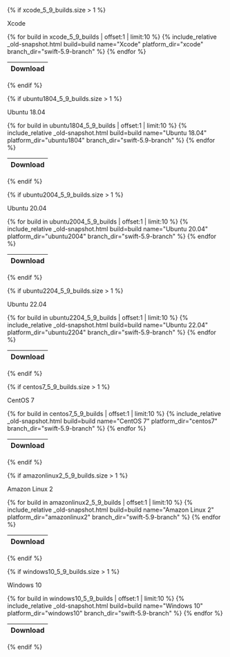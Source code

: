 {% if xcode_5_9_builds.size > 1 %}

Xcode
<table id="osx-builds" class="downloads">
    <thead>
        <tr>
            <th class="download">Download</th>
        </tr>
    </thead>
    <tbody>
        {% for build in xcode_5_9_builds | offset:1 | limit:10 %}
            {% include_relative _old-snapshot.html build=build name="Xcode" platform_dir="xcode" branch_dir="swift-5.9-branch" %}
        {% endfor %}
    </tbody>
</table>

{% endif %}

{% if ubuntu1804_5_9_builds.size > 1 %}

Ubuntu 18.04

<table id="linux-builds" class="downloads">
    <thead>
        <tr>
            <th class="download">Download</th>
        </tr>
    </thead>
    <tbody>
        {% for build in ubuntu1804_5_9_builds | offset:1 | limit:10 %}
            {% include_relative _old-snapshot.html build=build name="Ubuntu 18.04" platform_dir="ubuntu1804" branch_dir="swift-5.9-branch" %}
        {% endfor %}
    </tbody>
</table>

{% endif %}

{% if ubuntu2004_5_9_builds.size > 1 %}

Ubuntu 20.04

<table id="linux-builds" class="downloads">
    <thead>
        <tr>
            <th class="download">Download</th>
        </tr>
    </thead>
    <tbody>
        {% for build in ubuntu2004_5_9_builds | offset:1 | limit:10 %}
            {% include_relative _old-snapshot.html build=build name="Ubuntu 20.04" platform_dir="ubuntu2004" branch_dir="swift-5.9-branch" %}
        {% endfor %}
    </tbody>
</table>

{% endif %}

{% if ubuntu2204_5_9_builds.size > 1 %}

Ubuntu 22.04

<table id="linux-builds" class="downloads">
    <thead>
        <tr>
            <th class="download">Download</th>
        </tr>
    </thead>
    <tbody>
        {% for build in ubuntu2204_5_9_builds | offset:1 | limit:10 %}
            {% include_relative _old-snapshot.html build=build name="Ubuntu 22.04" platform_dir="ubuntu2204" branch_dir="swift-5.9-branch" %}
        {% endfor %}
    </tbody>
</table>

{% endif %}

{% if centos7_5_9_builds.size > 1 %}

CentOS 7

<table id="linux-builds" class="downloads">
    <thead>
        <tr>
            <th class="download">Download</th>
        </tr>
    </thead>
    <tbody>
        {% for build in centos7_5_9_builds | offset:1 | limit:10 %}
            {% include_relative _old-snapshot.html build=build name="CentOS 7" platform_dir="centos7" branch_dir="swift-5.9-branch" %}
        {% endfor %}
    </tbody>
</table>

{% endif %}

{% if amazonlinux2_5_9_builds.size > 1 %}

Amazon Linux 2

<table id="linux-builds" class="downloads">
    <thead>
        <tr>
            <th class="download">Download</th>
        </tr>
    </thead>
    <tbody>
        {% for build in amazonlinux2_5_9_builds | offset:1 | limit:10 %}
            {% include_relative _old-snapshot.html build=build name="Amazon Linux 2" platform_dir="amazonlinux2" branch_dir="swift-5.9-branch" %}
        {% endfor %}
    </tbody>
</table>

{% endif %}


{% if windows10_5_9_builds.size > 1 %}

Windows 10

<table id="linux-builds" class="downloads">
    <thead>
        <tr>
            <th class="download">Download</th>
        </tr>
    </thead>
    <tbody>
        {% for build in windows10_5_9_builds | offset:1 | limit:10 %}
            {% include_relative _old-snapshot.html build=build name="Windows 10" platform_dir="windows10" branch_dir="swift-5.9-branch" %}
        {% endfor %}
    </tbody>
</table>

{% endif %}
